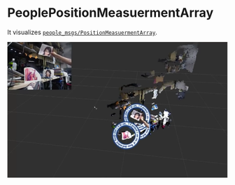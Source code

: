 # PeoplePositionMeasuermentArray
It visualizes [`people_msgs/PositionMeasuermentArray`](http://docs.ros.org/indigo/api/people_msgs/html/msg/PositionMeasurementArray.html).

[![](images/people_position_measurement_array.png)](https://www.youtube.com/watch?v=u2WXZ0Rydtg)
